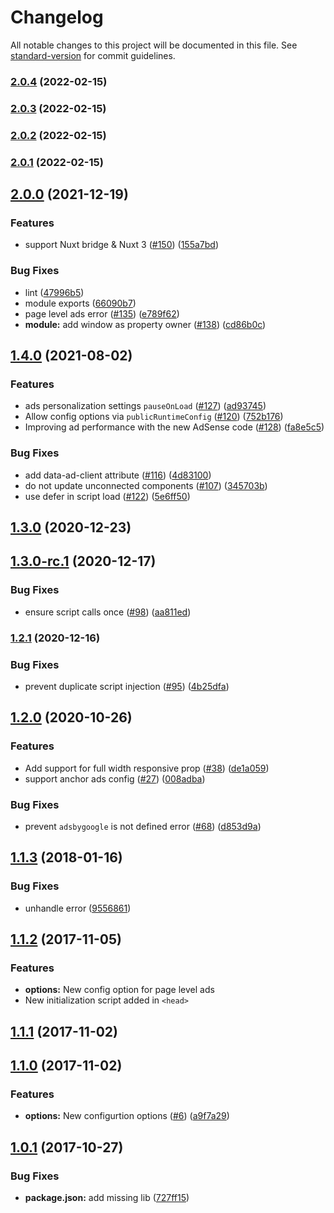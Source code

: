 # Changelog

All notable changes to this project will be documented in this file. See [standard-version](https://github.com/conventional-changelog/standard-version) for commit guidelines.

### [2.0.4](https://github.com/alexdicy/google-adsense-module/compare/v2.0.3...v2.0.4) (2022-02-15)

### [2.0.3](https://github.com/alexdicy/google-adsense-module/compare/v2.0.2...v2.0.3) (2022-02-15)

### [2.0.2](https://github.com/nuxt-community/adsense-module/compare/v2.0.1...v2.0.2) (2022-02-15)

### [2.0.1](https://github.com/nuxt-community/adsense-module/compare/v2.0.0...v2.0.1) (2022-02-15)

## [2.0.0](https://github.com/nuxt-community/adsense-module/compare/v1.4.0...v2.0.0) (2021-12-19)


### Features

* support Nuxt bridge & Nuxt 3 ([#150](https://github.com/nuxt-community/adsense-module/issues/150)) ([155a7bd](https://github.com/nuxt-community/adsense-module/commit/155a7bdf53de4ac3cdc5882842aa7e27dda4862d))


### Bug Fixes

* lint ([47996b5](https://github.com/nuxt-community/adsense-module/commit/47996b5ab5ee22a3796308270b6a48602e5c83e3))
* module exports ([66090b7](https://github.com/nuxt-community/adsense-module/commit/66090b7d01e82ae45ddfed20d827c0b34d9ea3a6))
* page level ads error ([#135](https://github.com/nuxt-community/adsense-module/issues/135)) ([e789f62](https://github.com/nuxt-community/adsense-module/commit/e789f62a090fcef2b7ae142ec80e01eab8978da1))
* **module:** add window as property owner ([#138](https://github.com/nuxt-community/adsense-module/issues/138)) ([cd86b0c](https://github.com/nuxt-community/adsense-module/commit/cd86b0c61b05e9d5374485c7b40d916b8eda4a79))

## [1.4.0](https://github.com/nuxt-community/adsense-module/compare/v1.3.0...v1.4.0) (2021-08-02)


### Features

* ads personalization settings `pauseOnLoad` ([#127](https://github.com/nuxt-community/adsense-module/issues/127)) ([ad93745](https://github.com/nuxt-community/adsense-module/commit/ad93745701dd81cdc869ed0371976ecc3fd8043b))
* Allow config options via `publicRuntimeConfig` ([#120](https://github.com/nuxt-community/adsense-module/issues/120)) ([752b176](https://github.com/nuxt-community/adsense-module/commit/752b176bb2fed4c66961866c5e2903bd600496db))
* Improving ad performance with the new AdSense code ([#128](https://github.com/nuxt-community/adsense-module/issues/128)) ([fa8e5c5](https://github.com/nuxt-community/adsense-module/commit/fa8e5c504bf2857680a1f34d6555f55ce250c423))


### Bug Fixes

* add data-ad-client attribute ([#116](https://github.com/nuxt-community/adsense-module/issues/116)) ([4d83100](https://github.com/nuxt-community/adsense-module/commit/4d831003697fc52f5719cec6b24c7a3ec571572d))
* do not update unconnected components ([#107](https://github.com/nuxt-community/adsense-module/issues/107)) ([345703b](https://github.com/nuxt-community/adsense-module/commit/345703bfa11f96ec3eb9aaec842753a068001b02))
* use defer in script load ([#122](https://github.com/nuxt-community/adsense-module/issues/122)) ([5e6ff50](https://github.com/nuxt-community/adsense-module/commit/5e6ff507ad2f3fabd746bbe7e7e9dcb2cab6af94))

## [1.3.0](https://github.com/nuxt-community/adsense-module/compare/v1.3.0-rc.1...v1.3.0) (2020-12-23)

## [1.3.0-rc.1](https://github.com/nuxt-community/adsense-module/compare/v1.2.1...v1.3.0-rc.1) (2020-12-17)


### Bug Fixes

* ensure script calls once ([#98](https://github.com/nuxt-community/adsense-module/issues/98)) ([aa811ed](https://github.com/nuxt-community/adsense-module/commit/aa811ed7800bddad120c0917b298e0a06411f835))

### [1.2.1](https://github.com/nuxt-community/adsense-module/compare/v1.2.0...v1.2.1) (2020-12-16)


### Bug Fixes

* prevent duplicate script injection ([#95](https://github.com/nuxt-community/adsense-module/issues/95)) ([4b25dfa](https://github.com/nuxt-community/adsense-module/commit/4b25dfa4d99b250e25f02e638f57e64ca0edf971))

## [1.2.0](https://github.com/nuxt-community/adsense-module/compare/v1.1.3...v1.2.0) (2020-10-26)


### Features

* Add support for full width responsive prop ([#38](https://github.com/nuxt-community/adsense-module/issues/38)) ([de1a059](https://github.com/nuxt-community/adsense-module/commit/de1a059c72f02814a50e00dbc353bc19a5b0a37c))
* support anchor ads config ([#27](https://github.com/nuxt-community/adsense-module/issues/27)) ([008adba](https://github.com/nuxt-community/adsense-module/commit/008adba057804024ffddbb124aa8d05a68226ef0))


### Bug Fixes

* prevent `adsbygoogle` is not defined error ([#68](https://github.com/nuxt-community/adsense-module/issues/68)) ([d853d9a](https://github.com/nuxt-community/adsense-module/commit/d853d9a36a02447199ad1d27c79f5d1d2a026562))

<a name="1.1.3"></a>
## [1.1.3](https://github.com/nuxt-community/adsense-module/compare/v1.1.2...v1.1.3) (2018-01-16)


### Bug Fixes

* unhandle error ([9556861](https://github.com/nuxt-community/adsense-module/commit/9556861))



<a name="1.1.2"></a>
## [1.1.2](https://github.com/nuxt-community/adsense-module/compare/v1.1.1...v1.1.2) (2017-11-05)

### Features

* **options:** New config option for page level ads
* New initialization script added in `<head>`

<a name="1.1.0"></a>
## [1.1.1](https://github.com/nuxt-community/adsense-module/compare/v1.1.0...v1.1.1) (2017-11-02)

<a name="1.1.0"></a>
## [1.1.0](https://github.com/nuxt-community/adsense-module/compare/v1.0.1...v1.1.0) (2017-11-02)


### Features

* **options:** New configurtion options ([#6](https://github.com/nuxt-community/adsense-module/issues/6)) ([a9f7a29](https://github.com/nuxt-community/adsense-module/commit/a9f7a29))



<a name="1.0.1"></a>
## [1.0.1](https://github.com/nuxt-community/adsense-module/compare/v1.0.0...v1.0.1) (2017-10-27)


### Bug Fixes

* **package.json:** add missing lib ([727ff15](https://github.com/nuxt-community/adsense-module/commit/727ff15))
